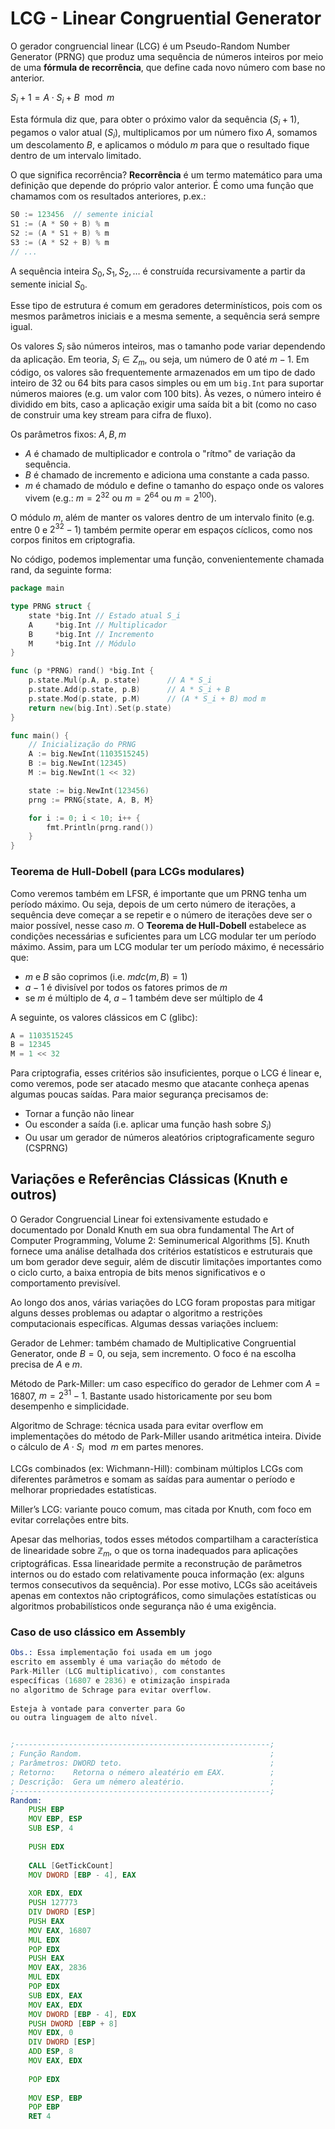 # LCG - Linear Congruential Generator

O gerador congruencial linear (LCG) é um Pseudo-Random Number Generator (PRNG) que produz uma sequência de números inteiros por meio de uma **fórmula de recorrência**, que define cada novo número com base no anterior.

$S_i+1 = A \cdot S_i + B \mod m$

Esta fórmula diz que, para obter o próximo valor da sequência $(S_i+1)$, pegamos o valor atual $(S_i)$, multiplicamos por um número fixo $A$, somamos um descolamento $B$, e aplicamos o módulo $m$ para que o resultado fique dentro de um intervalo limitado.

O que significa recorrência? **Recorrência** é um termo matemático para uma definição que depende do próprio valor anterior. É como uma função que chamamos com os resultados anteriores, p.ex.:

```go
S0 := 123456  // semente inicial
S1 := (A * S0 + B) % m
S2 := (A * S1 + B) % m
S3 := (A * S2 + B) % m
// ...
```
A sequência inteira $S_0, S_1, S_2, \dots$ é construída recursivamente a partir da semente inicial $S_0$.

Esse tipo de estrutura é comum em geradores determinísticos, pois com os mesmos parâmetros iniciais e a mesma semente, a sequência será sempre igual.

Os valores $S_i$ são números inteiros, mas o tamanho pode variar dependendo da aplicação. Em teoria, $S_i \in Z_m$, ou seja, um número de $0$ até $m-1$. Em código, os valores são frequentemente armazenados em um tipo de dado inteiro de 32 ou 64 bits para casos simples ou em um `big.Int` para suportar números maiores (e.g. um valor com 100 bits). Às vezes, o número inteiro é dividido em bits, caso a aplicação exigir uma saída bit a bit (como no caso de construir uma key stream para cifra de fluxo).

Os parâmetros fixos: $A, B, m$

* $A$ é chamado de multiplicador e controla o "rítmo" de variação da sequência.
* $B$ é chamado de incremento e adiciona uma constante a cada passo.
* $m$ é chamado de módulo e define o tamanho do espaço onde os valores vivem (e.g.: $m=2^{32}$ ou $m=2^{64}$ ou $m=2^{100}$).

O módulo $m$, além de manter os valores dentro de um intervalo finito (e.g. entre $0$ e $2^{32}-1$) também permite operar em espaços cíclicos, como nos corpos finitos em criptografia.

No código, podemos implementar uma função, convenientemente chamada rand, da seguinte forma:

```go
package main

type PRNG struct {
    state *big.Int // Estado atual S_i
    A     *big.Int // Multiplicador
    B     *big.Int // Incremento
    M     *big.Int // Módulo
}

func (p *PRNG) rand() *big.Int {
    p.state.Mul(p.A, p.state)      // A * S_i
    p.state.Add(p.state, p.B)      // A * S_i + B
    p.state.Mod(p.state, p.M)      // (A * S_i + B) mod m
    return new(big.Int).Set(p.state)
}

func main() {
    // Inicialização do PRNG
    A := big.NewInt(1103515245)
    B := big.NewInt(12345)
    M := big.NewInt(1 << 32)

    state := big.NewInt(123456)
    prng := PRNG{state, A, B, M}

    for i := 0; i < 10; i++ {
        fmt.Println(prng.rand())
    }
}
```

### Teorema de Hull-Dobell (para LCGs modulares)

Como veremos também em LFSR, é importante que um PRNG tenha um período máximo. Ou seja, depois de um certo número de iterações, a sequência deve começar a se repetir e o número de iterações deve ser o maior possível, nesse caso $m$. O **Teorema de Hull-Dobell** estabelece as condições necessárias e suficientes para um LCG modular ter um período máximo. Assim, para um LCG modular ter um período máximo, é necessário que:

* $m$ e $B$ são coprimos (i.e. $mdc(m, B) = 1$)
* $a - 1$ é divisível por todos os fatores primos de $m$
* se $m$ é múltiplo de 4, $a - 1$ também deve ser múltiplo de 4

A seguinte, os valores clássicos em C (glibc):

```c
A = 1103515245
B = 12345
M = 1 << 32
```
Para criptografia, esses critérios são insuficientes, porque o LCG é linear e, como veremos, pode ser atacado mesmo que atacante conheça apenas algumas poucas saídas. Para maior segurança precisamos de:

* Tornar a função não linear
* Ou esconder a saída (i.e. aplicar uma função hash sobre $S_i$)
* Ou usar um gerador de números aleatórios criptograficamente seguro (CSPRNG)


## Variações e Referências Clássicas (Knuth e outros)

O Gerador Congruencial Linear foi extensivamente estudado e documentado por Donald Knuth em sua obra fundamental The Art of Computer Programming, Volume 2: Seminumerical Algorithms [5]. Knuth fornece uma análise detalhada dos critérios estatísticos e estruturais que um bom gerador deve seguir, além de discutir limitações importantes como o ciclo curto, a baixa entropia de bits menos significativos e o comportamento previsível.

Ao longo dos anos, várias variações do LCG foram propostas para mitigar alguns desses problemas ou adaptar o algoritmo a restrições computacionais específicas. Algumas dessas variações incluem:

Gerador de Lehmer: também chamado de Multiplicative Congruential Generator, onde $B = 0$, ou seja, sem incremento. O foco é na escolha precisa de $A$ e $m$.

Método de Park-Miller: um caso específico do gerador de Lehmer com $A = 16807$, $m = 2^{31} - 1$. Bastante usado historicamente por seu bom desempenho e simplicidade.

Algoritmo de Schrage: técnica usada para evitar overflow em implementações do método de Park-Miller usando aritmética inteira. Divide o cálculo de $A \cdot S_i \mod m$ em partes menores.

LCGs combinados (ex: Wichmann-Hill): combinam múltiplos LCGs com diferentes parâmetros e somam as saídas para aumentar o período e melhorar propriedades estatísticas.

Miller’s LCG: variante pouco comum, mas citada por Knuth, com foco em evitar correlações entre bits.

Apesar das melhorias, todos esses métodos compartilham a característica de linearidade sobre $\mathbb{Z}_m$, o que os torna inadequados para aplicações criptográficas. Essa linearidade permite a reconstrução de parâmetros internos ou do estado com relativamente pouca informação (ex: alguns termos consecutivos da sequência). Por esse motivo, LCGs são aceitáveis apenas em contextos não criptográficos, como simulações estatísticas ou algoritmos probabilísticos onde segurança não é uma exigência.


### Caso de uso clássico em Assembly

```asm
Obs.: Essa implementação foi usada em um jogo 
escrito em assembly é uma variação do método de
Park-Miller (LCG multiplicativo), com constantes
específicas (16807 e 2836) e otimização inspirada 
no algoritmo de Schrage para evitar overflow.                                        
                                                                                                
Esteja à vontade para converter para Go
ou outra linguagem de alto nível. 


;---------------------------------------------------------;
; Função Random.                                          ;
; Parâmetros: DWORD teto.                                 ;
; Retorno:    Retorna o némero aleatério em EAX.          ;
; Descrição:  Gera um némero aleatério.                   ;
;---------------------------------------------------------;
Random:
    PUSH EBP
    MOV EBP, ESP
    SUB ESP, 4
	
    PUSH EDX
	
    CALL [GetTickCount]
    MOV DWORD [EBP - 4], EAX
	
    XOR EDX, EDX        
    PUSH 127773
    DIV DWORD [ESP]
    PUSH EAX
    MOV EAX, 16807    
    MUL EDX
    POP EDX
    PUSH EAX        
    MOV EAX, 2836              
    MUL EDX
    POP EDX                
    SUB EDX, EAX
    MOV EAX, EDX
    MOV DWORD [EBP - 4], EDX
    PUSH DWORD [EBP + 8]
    MOV EDX, 0
    DIV DWORD [ESP]
    ADD ESP, 8
    MOV EAX, EDX
	
    POP EDX
	
    MOV ESP, EBP
    POP EBP
    RET	4
```











